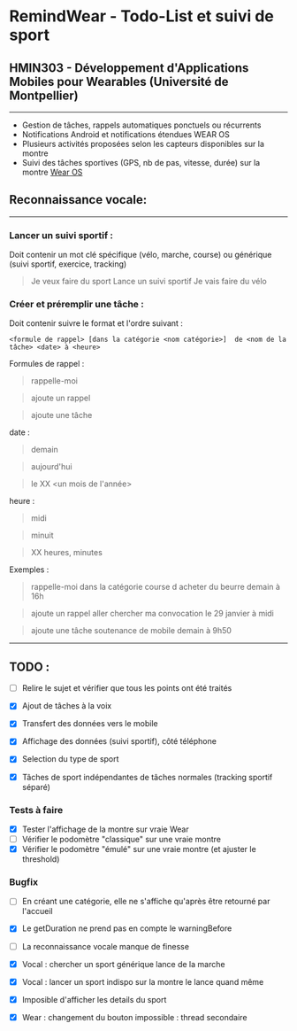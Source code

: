 # RemindWear - Todo-List et suivi de sport

## HMIN303 - Développement d'Applications Mobiles pour Wearables (Université de Montpellier)
----------------------------

- Gestion de tâches, rappels automatiques ponctuels ou récurrents
- Notifications Android et notifications étendues WEAR OS
- Plusieurs activités proposées selon les capteurs disponibles sur la montre
- Suivi des tâches sportives (GPS, nb de pas, vitesse, durée) sur la montre [Wear OS](https://wearos.google.com)

## Reconnaissance vocale:
-----------------------------
### Lancer un suivi sportif :
Doit contenir un mot clé spécifique (vélo, marche, course) ou générique (suivi sportif, exercice, tracking)
> Je veux faire du sport
> Lance un suivi sportif
> Je vais faire du vélo

### Créer et préremplir une tâche :
Doit contenir suivre le format et l'ordre suivant :

` <formule de rappel> [dans la catégorie <nom catégorie>]  de <nom de la tâche> <date> à <heure> `

Formules de rappel :
 > rappelle-moi

 > ajoute un rappel

 > ajoute une tâche

 date :
  > demain

  > aujourd'hui

  > le XX <un mois de l'année>

heure :
 > midi

 > minuit

 > XX heures, minutes

 Exemples :
 > rappelle-moi dans la catégorie course d acheter du beurre demain à 16h

 > ajoute un rappel aller chercher ma convocation le 29 janvier à midi

 > ajoute une tâche soutenance de mobile demain à 9h50


-----------------
## TODO :
- [ ] Relire le sujet et vérifier que tous les points ont été traités
- [x] Ajout de tâches à la voix
- [x] Transfert des données vers le mobile
- [x] Affichage des données (suivi sportif), côté téléphone
- [x] Selection du type de sport
- [x] Tâches de sport indépendantes de tâches normales (tracking sportif séparé)


### Tests à faire
- [x] Tester l'affichage de la montre sur vraie Wear
- [ ] Vérifier le podomètre "classique" sur une vraie montre
- [x] Vérifier le podomètre "émulé" sur une vraie montre (et ajuster le threshold)

### Bugfix
- [ ] En créant une catégorie, elle ne s'affiche qu'après être retourné par l'accueil
- [x] Le getDuration ne prend pas en compte le warningBefore
- [ ] La reconnaissance vocale manque de finesse
- [x] Vocal : chercher un sport générique lance de la marche
- [x] Vocal : lancer un sport indispo sur la montre le lance quand même
- [x] Imposible d'afficher les details du sport
- [x] Wear : changement du bouton impossible : thread secondaire

